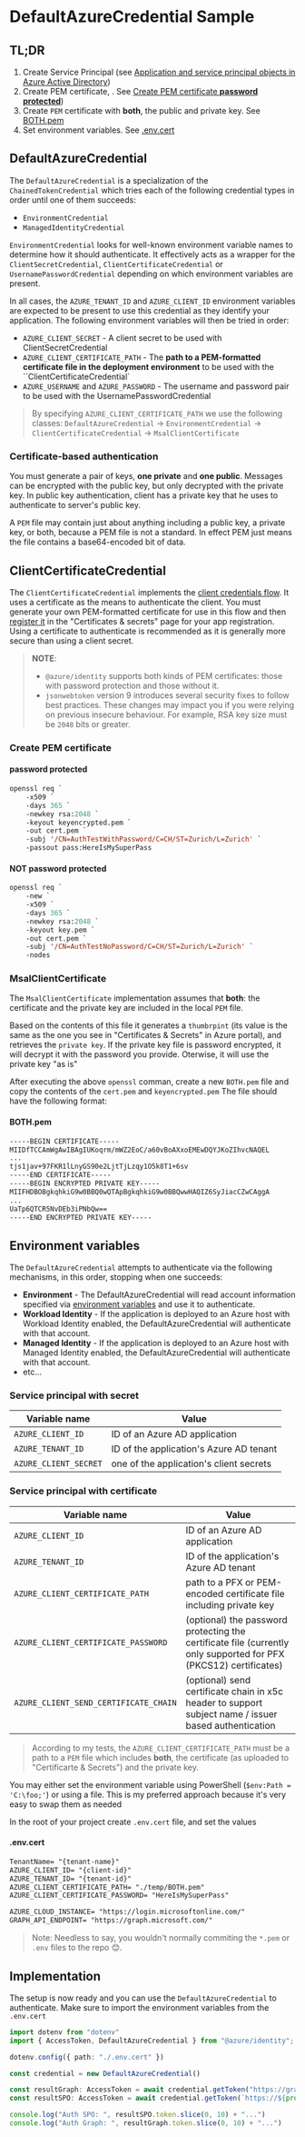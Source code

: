 ﻿
# DefaultAzureCredential Sample

## TL;DR

1. Create Service Principal (see [Application and service principal objects in Azure Active Directory](https://learn.microsoft.com/en-us/azure/active-directory/develop/app-objects-and-service-principals?tabs=browser))
2. Create PEM certificate, . See [Create PEM certificate **password protected**](#password-protected))
3. Create `PEM` certificate with **both**, the public and private key. See [BOTH.pem](#bothpem)
4. Set environment variables. See [.env.cert](#envcert)




## DefaultAzureCredential

The `DefaultAzureCredential` is a specialization of the `ChainedTokenCredential` which tries each of the following credential types in order until one of them succeeds:

- `EnvironmentCredential`
- `ManagedIdentityCredential`

`EnvironmentCredential` looks for well-known environment variable names to determine how it should authenticate. It effectively acts as a wrapper for the `ClientSecretCredential`, `ClientCertificateCredential` or `UsernamePasswordCredential` depending on which environment variables are present.

In all cases, the `AZURE_TENANT_ID` and `AZURE_CLIENT_ID` environment variables are expected to be present to use this credential as they identify your application. The following environment variables will then be tried in order:

- `AZURE_CLIENT_SECRET` - A client secret to be used with ClientSecretCredential
- `AZURE_CLIENT_CERTIFICATE_PATH` - The **path to a PEM-formatted certificate file in the deployment environment** to be used with the ``ClientCertificateCredential`
- `AZURE_USERNAME` and `AZURE_PASSWORD` - The username and password pair to be used with the UsernamePasswordCredential

> By specifying `AZURE_CLIENT_CERTIFICATE_PATH` we use the following classes: `DefaultAzureCredential` -> `EnvironmentCredential` -> `ClientCertificateCredential` -> `MsalClientCertificate`

### Certificate-based authentication

You must generate a pair of keys, **one private** and **one public**. Messages can be encrypted with the public key, but only decrypted with the private key.
In public key authentication, client has a private key that he uses to authenticate to server's public key.

A `PEM` file may contain just about anything including a public key, a private key, or both, because a PEM file is not a standard. In effect PEM just means the file contains a base64-encoded bit of data.

## ClientCertificateCredential

The `ClientCertificateCredential` implements the [client credentials flow](https://learn.microsoft.com/en-us/azure/active-directory/develop/v2-oauth2-client-creds-grant-flow).
It uses a certificate as the means to authenticate the client. You must generate your own PEM-formatted certificate for use in this flow and then [register it](https://learn.microsoft.com/en-us/azure/active-directory/develop/certificate-credentials#register-your-certificate-with-microsoft-identity-platform) in the "Certificates & secrets" page for your app registration. Using a certificate to authenticate is recommended as it is generally more secure than using a client secret.

> **NOTE**:
>
> - `@azure/identity` supports both kinds of PEM certificates: those with password protection and those without it.
> - `jsonwebtoken` version 9 introduces several security fixes to follow best practices. These changes may impact you if you were relying on previous insecure behaviour. For example, RSA key size must be `2048` bits or greater.

### Create PEM certificate

#### password protected

```ps
openssl req `
    -x509 `
    -days 365 `
    -newkey rsa:2048 `
    -keyout keyencrypted.pem `
    -out cert.pem `
    -subj '/CN=AuthTestWithPassword/C=CH/ST=Zurich/L=Zurich' `
    -passout pass:HereIsMySuperPass
```

#### NOT password protected

```ps
openssl req `
    -new `
    -x509 `
    -days 365 `
    -newkey rsa:2048 `
    -keyout key.pem `
    -out cert.pem `
    -subj '/CN=AuthTestNoPassword/C=CH/ST=Zurich/L=Zurich' `
    -nodes
```

### MsalClientCertificate

The `MsalClientCertificate` implementation assumes that **both**: the certificate and the private key are included in the local `PEM` file.

Based on the contents of this file it generates a `thumbrpint` (its value is the same as the one you see in "Certificates & Secrets" in Azure portal), and retrieves the `private key`. If the private key file is password encrypted, it will decrypt it with the password you provide. Oterwise, it will use the private key "as is"

After executing the above `openssl` comman, create a new `BOTH.pem` file and copy the contents of the `cert.pem` and `keyencrypted.pem`
The file should have the following format:

#### BOTH.pem

```txt
-----BEGIN CERTIFICATE-----
MIIDfTCCAmWgAwIBAgIUKoqrm/mWZ2EoC/a60vBoAXxoEMEwDQYJKoZIhvcNAQEL
...
tjs1jav+97FKR1lLnyGS90e2LjtTjLzqy1O5k8T1+6sv
-----END CERTIFICATE-----
-----BEGIN ENCRYPTED PRIVATE KEY-----
MIIFHDBOBgkqhkiG9w0BBQ0wQTApBgkqhkiG9w0BBQwwHAQIZ6SyJiacCZwCAggA
...
UaTp6QTCR5NvDEb3iPNbQw==
-----END ENCRYPTED PRIVATE KEY-----
```

## Environment variables

The `DefaultAzureCredential` attempts to authenticate via the following mechanisms, in this order, stopping when one succeeds:

- **Environment** - The DefaultAzureCredential will read account information specified via [environment variables](https://learn.microsoft.com/en-us/dotnet/api/overview/azure/identity-readme?view=azure-dotnet#environment-variables) and use it to authenticate.
- **Workload Identity** - If the application is deployed to an Azure host with Workload Identity enabled, the DefaultAzureCredential will authenticate with that account.
- **Managed Identity** - If the application is deployed to an Azure host with Managed Identity enabled, the DefaultAzureCredential will authenticate with that account.
- etc...

### Service principal with secret

| Variable name | Value|
|-|-|
|`AZURE_CLIENT_ID` |ID of an Azure AD application|
|`AZURE_TENANT_ID` |ID of the application's Azure AD tenant|
|`AZURE_CLIENT_SECRET`| one of the application's client secrets|

### Service principal with certificate

| Variable name | Value|
|-|-|
|`AZURE_CLIENT_ID` |ID of an Azure AD application|
|`AZURE_TENANT_ID` |ID of the application's Azure AD tenant|
|`AZURE_CLIENT_CERTIFICATE_PATH` |path to a PFX or PEM-encoded certificate file including private key|
|`AZURE_CLIENT_CERTIFICATE_PASSWORD` |(optional) the password protecting the certificate file (currently only supported for PFX (PKCS12) certificates)|
|`AZURE_CLIENT_SEND_CERTIFICATE_CHAIN` |(optional) send certificate chain in x5c header to support subject name / issuer based authentication|

>According to my tests, the `AZURE_CLIENT_CERTIFICATE_PATH` must be a path to a `PEM` file which includes **both**, the certificate (as uploaded to "Certificarte & Secrets") and the private key.

You may either set the environment variable using PowerShell (`$env:Path = 'C:\foo;'`) or using a file. This is my preferred approach because it's very easy to swap them as needed

In the root of your project create `.env.cert` file, and set the values

#### .env.cert

```txt
TenantName= "{tenant-name}"
AZURE_CLIENT_ID= "{client-id}"
AZURE_TENANT_ID= "{tenant-id}"
AZURE_CLIENT_CERTIFICATE_PATH= "./temp/BOTH.pem"
AZURE_CLIENT_CERTIFICATE_PASSWORD= "HereIsMySuperPass"

AZURE_CLOUD_INSTANCE= "https://login.microsoftonline.com/"
GRAPH_API_ENDPOINT= "https://graph.microsoft.com/"
```

> Note: Needless to say, you wouldn't normally commiting the `*.pem` or `.env` files to the repo 😊.

## Implementation

The setup is now ready and you can use the `DefaultAzureCredential` to authenticate. Make sure to import the environment variables from the `.env.cert`

```ts
import dotenv from "dotenv"
import { AccessToken, DefaultAzureCredential } from "@azure/identity";

dotenv.config({ path: "./.env.cert" })

const credential = new DefaultAzureCredential()

const resultGraph: AccessToken = await credential.getToken("https://graph.microsoft.com/.default")
const resultSPO: AccessToken = await credential.getToken(`https://${process.env.TenantName}.sharepoint.com/.default`)

console.log("Auth SPO: ", resultSPO.token.slice(0, 10) + "...")
console.log("Auth Graph: ", resultGraph.token.slice(0, 10) + "...")
```

